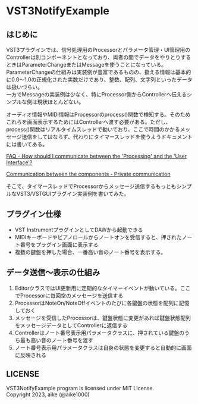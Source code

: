 VST3NotifyExample
===

## はじめに

VST3プラグインでは、信号処理用のProcessorとパラメータ管理・UI管理用のControllerは別コンポーネントとなっており、両者の間でデータをやりとりするときはParameterChangeまたはMessageを使うことになっている。
ParameterChangeの仕組みは実装例が豊富であるものの、扱える情報は基本的に0.0～1.0の正規化された実数だけであり、整数、配列、文字列といったデータは扱いづらい。  
一方でMessageの実装例は少なく、特にProcessor側からControllerへ伝えるシンプルな例は現状ほとんどない。

オーディオ情報やMIDI情報はProcessorのprocess()関数で検知する。そのためこれらを画面表示するためにはControllerへ渡す必要がある。ただし、process()関数はリアルタイムスレッドで動いており、ここで時間のかかるメッセージ送信をしてはならず、代わりにタイマースレッドを使うようドキュメントには書いてある。

[FAQ - How should I communicate between the 'Processing' and the 'User Interface'?](https://steinbergmedia.github.io/vst3_dev_portal/pages/FAQ/Communication.html#q-how-should-i-communicate-between-the-processing-and-the-user-interface)

[Communication between the components - Private communication](https://steinbergmedia.github.io/vst3_dev_portal/pages/Technical+Documentation/API+Documentation/Index.html#private-communication)

そこで、タイマースレッドでProcessorからメッセージ送信するもっともシンプルなVST3/VSTGUIプラグイン実装例を書いてみた。

## プラグイン仕様

- VST InstrumentプラグインとしてDAWから起動できる
- MIDIキーボードやピアノロールからノートオンを受信すると、押されたノート番号をプラグイン画面に表示する
- 複数の鍵盤を押した場合、一番高い音のノート番号を表示する。

## データ送信～表示の仕組み

1. EditorクラスではUI更新用に定期的なタイマーイベントが動いている。ここでProcessorに毎回空のメッセージを送信する
2. ProcessorはNoteOn/NoteOffイベントのたびに各鍵盤の状態を配列に記憶しておく
3. メッセージを受信したProcessorは、鍵盤状態に変更があれば鍵盤状態配列をメッセージデータとしてControllerに返信する
4. Controllerはノート番号表示用パラメータクラスに、押されている鍵盤のうち最も高い音のノート番号を渡す
5. ノート番号表示用パラメータクラスは自身の状態を変更すると自動的に画面に反映される

## LICENSE

VST3NotifyExample program is licensed under MIT License.  
Copyright 2023, aike (@aike1000)

